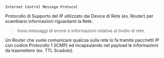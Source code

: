 	Internet Control Message Protocol
Protocollo di Supporto del IP utilizzato dai Device di Rete (es. Router) per scambiarsi informazioni riguardanti la Rete.

>Invia messaggi di errore o informazioni relative al livello di rete.

Un Router che vuole comunicare qualcsa sulla rete lo fa tramite pacchetti IP con codice Protocollo 1 (ICMP) ed incapsulando nel payload le informazioni da trasmettere (es. TTL Scaduto).

